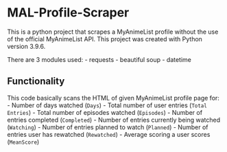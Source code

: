 # MAL-Profile-Scraper

This is a python project that scrapes a MyAnimeList profile without the use of the official MyAnimeList API. This project was created with Python version 3.9.6.

There are 3 modules used: - requests - beautiful soup - datetime

## Functionality

This code basically scans the HTML of given MyAnimeList profile page for: - Number of days watched (`Days`) - Total number of user entries (`Total Entries`) - Total number of episodes watched (`Episodes`) - Number of entries completed (`Completed`) - Number of entries currently being watched (`Watching`) - Number of entries planned to watch (`Planned`) - Number of entries user has rewatched (`Rewatched`) - Average scoring a user scores (`MeanScore`)
